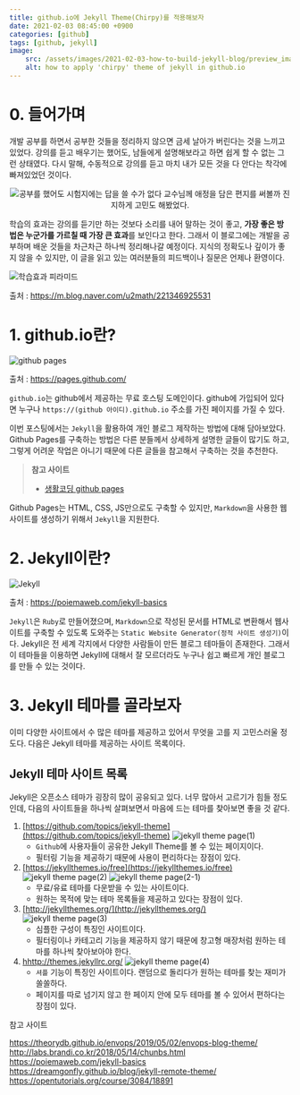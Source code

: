 ```yaml
---
title: github.io에 Jekyll Theme(Chirpy)를 적용해보자
date: 2021-02-03 08:45:00 +0900
categories: [github]
tags: [github, jekyll]
image:
    src: /assets/images/2021-02-03-how-to-build-jekyll-blog/preview_image.png
    alt: how to apply 'chirpy' theme of jekyll in github.io
---
```


# 0. 들어가며

개발 공부를 하면서 공부한 것들을 정리하지 않으면 금세 날아가 버린다는 것을 느끼고 있었다. 강의를 듣고 배우기는 했어도, 남들에게 설명해보라고 하면 쉽게 할 수 없는 그런 상태였다. 다시 말해, 수동적으로 강의를 듣고 마치 내가 모든 것을 다 안다는 착각에 빠져있었던 것이다. 

<p align="center">
    <img class="post-img" src="/assets/images/2021-02-03-how-to-build-jekyll-blog/cheese_duck.png" alt="공부를 했어도 시험지에는 답을 쓸 수가 없다">
    <span align="center" class="post-img-caption">교수님께 애정을 담은 편지를 써볼까 진지하게 고민도 해봤었다.</span>
</p>

학습의 효과는 강의를 듣기만 하는 것보다 소리를 내어 말하는 것이 좋고, **가장 좋은 방법은 누군가를 가르칠 때 가장 큰 효과**를 보인다고 한다. 그래서 이 블로그에는 개발을 공부하며 배운 것들을 차근차근 하나씩 정리해나갈 예정이다. 지식의 정확도나 깊이가 좋지 않을 수 있지만, 이 글을 읽고 있는 여러분들의 피드백이나 질문은 언제나 환영이다.

<div class="img-container">
    <img class="post-img" src="/assets/images/2021-02-03-how-to-build-jekyll-blog/learning_pyramid.png" alt="학습효과 피라미드">
    <p class="post-img-caption">출처 : <a href="https://m.blog.naver.com/u2math/221346925531">https://m.blog.naver.com/u2math/221346925531</a></p>
</div>

# 1. github.io란?

<div class="img-container">
    <img class="post-img" src="/assets/images/2021-02-03-how-to-build-jekyll-blog/github_pages.jpg" alt="github pages">
    <p class="post-img-caption">출처 : <a href="https://pages.github.com/">https://pages.github.com/</a></p>
</div>


`github.io`는 github에서 제공하는 무료 호스팅 도메인이다. github에 가입되어 있다면 누구나 `https://(github 아이디).github.io` 주소를 가진 페이지를 가질 수 있다.

이번 포스팅에서는 `Jekyll`을 활용하여 개인 블로그 제작하는 방법에 대해 담아보았다. Github Pages를 구축하는 방법은 다른 분들께서 상세하게 설명한 글들이 많기도 하고, 그렇게 어려운 작업은 아니기 때문에 다른 글들을 참고해서 구축하는 것을 추천한다. 

> **참고 사이트**
> - [생활코딩 github pages](https://opentutorials.org/course/3084/18891)

Github Pages는 HTML, CSS, JS만으로도 구축할 수 있지만, `Markdown`을 사용한 웹 사이트를 생성하기 위해서 `Jekyll`을 지원한다. 

# 2. Jekyll이란?

<div class="img-container">
    <img class="post-img" src="/assets/images/2021-02-03-how-to-build-jekyll-blog/jekyll.png" alt="Jekyll">
    <p class="post-img-caption">출처 : <a href="https://poiemaweb.com/jekyll-basics">https://poiemaweb.com/jekyll-basics</a></p>
</div>

`Jekyll`은 `Ruby`로 만들어졌으며, `Markdown`으로 작성된 문서를 HTML로 변환해서 웹사이트를 구축할 수 있도록 도와주는 `Static Website Generator(정적 사이트 생성기)`이다. Jekyll은 전 세계 각지에서 다양한 사람들이 만든 블로그 테마들이 존재한다. 그래서 이 테마들을 이용하면 Jekyll에 대해서 잘 모르더라도 누구나 쉽고 빠르게 개인 블로그를 만들 수 있는 것이다. 

# 3. Jekyll 테마를 골라보자

이미 다양한 사이트에서 수 많은 테마를 제공하고 있어서 무엇을 고를 지 고민스러울 정도다. 다음은 Jekyll 테마를 제공하는 사이트 목록이다. 

## Jekyll 테마 사이트 목록

Jekyll은 오픈소스 테마가 굉장히 많이 공유되고 있다. 너무 많아서 고르기가 힘들 정도인데, 다음의 사이트들을 하나씩 살펴보면서 마음에 드는 테마를 찾아보면 좋을 것 같다.

1. [https://github.com/topics/jekyll-theme](https://github.com/topics/jekyll-theme)
    ![jekyll theme page(1)](/assets/images/2021-02-03-how-to-build-jekyll-blog/jekyll_theme_page(1).png)
    - `Github`에 사용자들이 공유한 Jekyll Theme를 볼 수 있는 페이지이다. 
    - 필터링 기능을 제공하기 때문에 사용이 편리하다는 장점이 있다.
2. [https://jekyllthemes.io/free](https://jekyllthemes.io/free)
    ![jekyll theme page(2)](/assets/images/2021-02-03-how-to-build-jekyll-blog/jekyll_theme_page(2).png)
    ![jekyll theme page(2-1)](/assets/images/2021-02-03-how-to-build-jekyll-blog/jekyll_theme_page(2-1).png)
    - 무료/유료 테마를 다운받을 수 있는 사이트이다. 
    - 원하는 목적에 맞는 테마 목록들을 제공하고 있다는 장점이 있다.
3. [http://jekyllthemes.org/](http://jekyllthemes.org/)
    ![jekyll theme page(3)](/assets/images/2021-02-03-how-to-build-jekyll-blog/jekyll_theme_page(3).png)
    - 심플한 구성이 특징인 사이트이다. 
    - 필터링이나 카테고리 기능을 제공하지 않기 때문에 창고형 매장처럼 원하는 테마를 하나씩 찾아보아야 한다.
4. [hhttp://themes.jekyllrc.org/](hhttp://themes.jekyllrc.org/)
    ![jekyll theme page(4)](/assets/images/2021-02-03-how-to-build-jekyll-blog/jekyll_theme_page(4).png)
    - `셔플` 기능이 특징인 사이트이다. 랜덤으로 돌리다가 원하는 테마를 찾는 재미가 쏠쏠하다.
    - 페이지를 따로 넘기지 않고 한 페이지 안에 모두 테마를 볼 수 있어서 편하다는 장점이 있다.




참고 사이트

https://theorydb.github.io/envops/2019/05/02/envops-blog-theme/
http://labs.brandi.co.kr/2018/05/14/chunbs.html
https://poiemaweb.com/jekyll-basics
https://dreamgonfly.github.io/blog/jekyll-remote-theme/
https://opentutorials.org/course/3084/18891